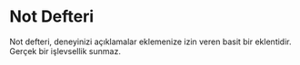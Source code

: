 # Not Defteri

Not defteri, deneyinizi açıklamalar eklemenize izin veren basit bir eklentidir. Gerçek bir işlevsellik sunmaz.